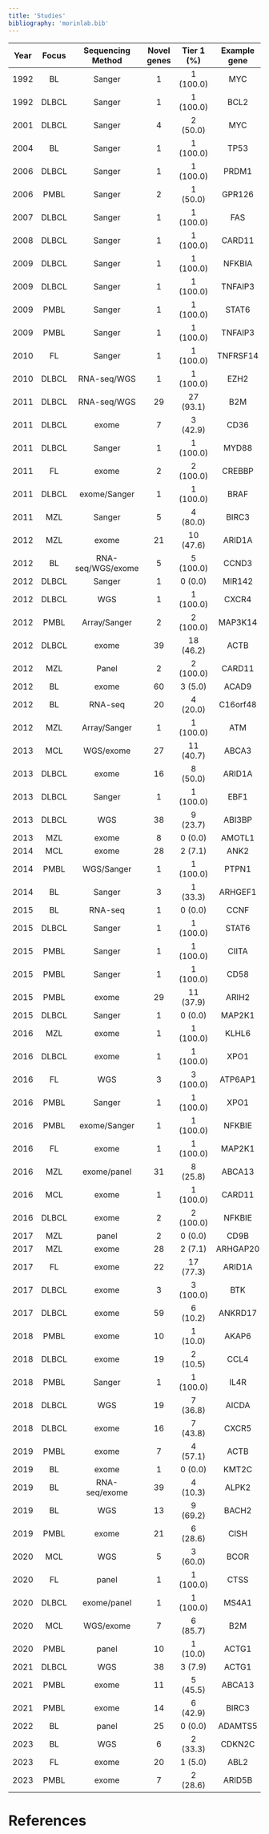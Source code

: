 ```yaml
---
title: 'Studies'
bibliography: 'morinlab.bib'
---
```


|Year|Focus|Sequencing Method|Novel genes| Tier 1 (%)|Example gene|Study|
|:-:|:-:|:-:|:-:|:-:|:-:|:-------:|
|1992|BL|Sanger|1|1 (100.0)|MYC|[@johnstonCmycHypermutationBurkitt1992](papers/johnstonCmycHypermutationBurkitt1992.md)|
|1992|DLBCL|Sanger|1|1 (100.0)|BCL2|[@tanakaFrequentIncidenceSomatic1992](papers/tanakaFrequentIncidenceSomatic1992.md)|
|2001|DLBCL|Sanger|4|2 (50.0)|MYC|[@pasqualucciHypermutationMultipleProtooncogenes2001a](papers/pasqualucciHypermutationMultipleProtooncogenes2001.md)|
|2004|BL|Sanger|1|1 (100.0)|TP53|[@wildaInactivationARFMDM2p53Pathway2004](papers/wildaInactivationARFMDM2p53Pathway2004.md)|
|2006|DLBCL|Sanger|1|1 (100.0)|PRDM1|[@pasqualucciInactivationPRDM1BLIMP12006](papers/pasqualucciInactivationPRDM1BLIMP12006.md)|
|2006|PMBL|Sanger|2|1 (50.0)|GPR126|[@wenigerMutationsTumorSuppressor2006](papers/wenigerMutationsTumorSuppressor2006.md)|
|2007|DLBCL|Sanger|1|1 (100.0)|FAS|[@schollMutationsRegionFAS2007](papers/schollMutationsRegionFAS2007.md)|
|2008|DLBCL|Sanger|1|1 (100.0)|CARD11|[@lenzOncogenicCARD11Mutations2008](papers/lenzOncogenicCARD11Mutations2008.md)|
|2009|DLBCL|Sanger|1|1 (100.0)|NFKBIA|[@lakeMutationsNFKBIAEncoding2009](papers/lakeMutationsNFKBIAEncoding2009.md)|
|2009|DLBCL|Sanger|1|1 (100.0)|TNFAIP3|[@compagnoMutationsMultipleGenes2009](papers/compagnoMutationsMultipleGenes2009.md)|
|2009|PMBL|Sanger|1|1 (100.0)|STAT6|[@ritzRecurrentMutationsSTAT62009](papers/ritzRecurrentMutationsSTAT62009.md)|
|2009|PMBL|Sanger|1|1 (100.0)|TNFAIP3|[@schmitzTNFAIP3A20Tumor2009](papers/schmitzTNFAIP3A20Tumor2009.md)|
|2010|FL|Sanger|1|1 (100.0)|TNFRSF14|[@cheungAcquiredTNFRSF14Mutations2010](papers/cheungAcquiredTNFRSF14Mutations2010.md)|
|2010|DLBCL|RNA-seq/WGS|1|1 (100.0)|EZH2|[@morinSomaticMutationsAltering2010](papers/morinSomaticMutationsAltering2010.md)|
|2011|DLBCL|RNA-seq/WGS|29|27 (93.1)|B2M|[@morinFrequentMutationHistonemodifying2011](papers/morinFrequentMutationHistonemodifying2011.md)|
|2011|DLBCL|exome|7|3 (42.9)|CD36|[@pasqualucciAnalysisCodingGenome2011](papers/pasqualucciAnalysisCodingGenome2011.md)|
|2011|DLBCL|Sanger|1|1 (100.0)|MYD88|[@ngoOncogenicallyActiveMYD882011](papers/ngoOncogenicallyActiveMYD882011.md)|
|2011|FL|exome|2|2 (100.0)|CREBBP|[@pasqualucciInactivatingMutationsAcetyltransferase2011](papers/pasqualucciInactivatingMutationsAcetyltransferase2011.md)|
|2011|DLBCL|exome/Sanger|1|1 (100.0)|BRAF|[@tiacciBRAFMutationsHairycell2011](papers/tiacciBRAFMutationsHairycell2011.md)|
|2011|MZL|Sanger|5|4 (80.0)|BIRC3|[@rossiAlterationBIRC3Multiple2011](papers/rossiAlterationBIRC3Multiple2011.md)|
|2012|MZL|exome|21|10 (47.6)|ARID1A|[@rossiCodingGenomeSplenic2012](papers/rossiCodingGenomeSplenic2012.md)|
|2012|BL|RNA-seq/WGS/exome|5|5 (100.0)|CCND3|[@richterRecurrentMutationID32012](papers/richterRecurrentMutationID32012.md)|
|2012|DLBCL|Sanger|1|0 (0.0)|MIR142|[@kwanhianMicroRNA142Mutated202012](papers/kwanhianMicroRNA142Mutated202012.md)|
|2012|DLBCL|WGS|1|1 (100.0)|CXCR4|[@khodabakhshiRecurrentTargetsAberrant2012](papers/khodabakhshiRecurrentTargetsAberrant2012.md)|
|2012|PMBL|Array/Sanger|2|2 (100.0)|MAP3K14|[@ottoGeneticLesionsTRAF32012](papers/ottoGeneticLesionsTRAF32012.md)|
|2012|DLBCL|exome|39|18 (46.2)|ACTB|[@lohrDiscoveryPrioritizationSomatic2012a](papers/lohrDiscoveryPrioritizationSomatic2012a.md)|
|2012|MZL|Panel|2|2 (100.0)|CARD11|[@yanBCRTLRSignaling2012a](papers/yanBCRTLRSignaling2012a.md)|
|2012|BL|exome|60|3 (5.0)|ACAD9|[@loveGeneticLandscapeMutations2012](papers/loveGeneticLandscapeMutations2012.md)|
|2012|BL|RNA-seq|20|4 (20.0)|C16orf48|[@schmitzBurkittLymphomaPathogenesis2012](papers/schmitzBurkittLymphomaPathogenesis2012.md)|
|2012|MZL|Array/Sanger|1|1 (100.0)|ATM|[@braggioGenomicAnalysisMarginal2012](papers/braggioGenomicAnalysisMarginal2012.md)|
|2013|MCL|WGS/exome|27|11 (40.7)|ABCA3|[@beaLandscapeSomaticMutations2013](papers/beaLandscapeSomaticMutations2013.md)|
|2013|DLBCL|exome|16|8 (50.0)|ARID1A|[@zhangGeneticHeterogeneityDiffuse2013](papers/zhangGeneticHeterogeneityDiffuse2013.md)|
|2013|DLBCL|Sanger|1|1 (100.0)|EBF1|[@bohleRoleEarlyBcell2013](papers/bohleRoleEarlyBcell2013.md)|
|2013|DLBCL|WGS|38|9 (23.7)|ABI3BP|[@morinMutationalStructuralAnalysis2013](papers/morinMutationalStructuralAnalysis2013.md)|
|2013|MZL|exome|8|0 (0.0)|AMOTL1|[@parryWholeExomeSequencing2013](papers/parryWholeExomeSequencing2013.md)|
|2014|MCL|exome|28|2 (7.1)|ANK2|[@zhangGenomicLandscapeMantle2014](papers/zhangGenomicLandscapeMantle2014.md)|
|2014|PMBL|WGS/Sanger|1|1 (100.0)|PTPN1|[@gunawardanaRecurrentSomaticMutations2014c](papers/gunawardanaRecurrentSomaticMutations2014c.md)|
|2014|BL|Sanger|3|1 (33.3)|ARHGEF1|[@muppidiLossSignalingGa132014b](papers/muppidiLossSignalingGa132014b.md)|
|2015|BL|RNA-seq|1|0 (0.0)|CCNF|[@abateDistinctViralMutational2015a](papers/abateDistinctViralMutational2015.md)|
|2015|DLBCL|Sanger|1|1 (100.0)|STAT6|[@yildizActivatingSTAT6Mutations2015c](papers/yildizActivatingSTAT6Mutations2015.md)|
|2015|PMBL|Sanger|1|1 (100.0)|CIITA|[@mottokGenomicAlterationsCIITA2015b](papers/mottokGenomicAlterationsCIITA2015.md)|
|2015|PMBL|Sanger|1|1 (100.0)|CD58|[@schneiderAlterationsCD58Gene2015a](papers/schneiderAlterationsCD58Gene2015.md)|
|2015|PMBL|exome|29|11 (37.9)|ARIH2|[@reichelFlowSortingExome2015a](papers/reichelFlowSortingExome2015.md)|
|2015|DLBCL|Sanger|1|0 (0.0)|MAP2K1|[@shinBRAFV600EMAP2K12015](papers/shinBRAFV600EMAP2K12015.md)|
|2016|MZL|exome|1|1 (100.0)|KLHL6|[@ganapathiGeneticLandscapeDural2016](papers/ganapathiGeneticLandscapeDural2016.md)|
|2016|DLBCL|exome|1|1 (100.0)|XPO1|[@mareschalWholeExomeSequencing2016](papers/mareschalWholeExomeSequencing2016.md)|
|2016|FL|WGS|3|3 (100.0)|ATP6AP1|[@okosunRecurrentMTORC1activatingRRAGC2016a](papers/okosunRecurrentMTORC1activatingRRAGC2016.md)|
|2016|PMBL|Sanger|1|1 (100.0)|XPO1|[@jardinRecurrentMutationsExportin2016a](papers/jardinRecurrentMutationsExportin2016.md)|
|2016|PMBL|exome/Sanger|1|1 (100.0)|NFKBIE|[@mansouriFrequentNFKBIEDeletions2016](papers/mansouriFrequentNFKBIEDeletions2016.md)|
|2016|FL|exome|1|1 (100.0)|MAP2K1|[@louissaintPediatrictypeNodalFollicular2016a](papers/louissaintPediatrictypeNodalFollicular2016a.md)|
|2016|MZL|exome/panel|31|8 (25.8)|ABCA13|[@spinaGeneticsNodalMarginal2016b](papers/spinaGeneticsNodalMarginal2016b.md)|
|2016|MCL|exome|1|1 (100.0)|CARD11|[@wuGeneticHeterogeneityPrimary2016](papers/wuGeneticHeterogeneityPrimary2016.md)|
|2016|DLBCL|exome|2|2 (100.0)|NFKBIE|[@morinGeneticLandscapesRelapsed2016](papers/morinGeneticLandscapesRelapsed2016.md)|
|2017|MZL|panel|2|0 (0.0)|CD9B|[@vandenbrandRecurrentMutationsGenes2017](papers/vandenbrandRecurrentMutationsGenes2017.md)|
|2017|MZL|exome|28|2 (7.1)|ARHGAP20|[@jalladesExomeSequencingIdentifies2017](papers/jalladesExomeSequencingIdentifies2017.md)|
|2017|FL|exome|22|17 (77.3)|ARID1A|[@krysiakRecurrentSomaticMutations2017b](papers/krysiakRecurrentSomaticMutations2017b.md)|
|2017|DLBCL|exome|3|3 (100.0)|BTK|[@albuquerqueEnhancingKnowledgeDiscovery2017a](papers/albuquerqueEnhancingKnowledgeDiscovery2017a.md)|
|2017|DLBCL|exome|59|6 (10.2)|ANKRD17|[@reddyGeneticFunctionalDrivers2017](papers/reddyGeneticFunctionalDrivers2017.md)|
|2018|PMBL|exome|10|1 (10.0)|AKAP6|[@tiacciPervasiveMutationsJAKSTAT2018b](papers/tiacciPervasiveMutationsJAKSTAT2018b.md)|
|2018|DLBCL|exome|19|2 (10.5)|CCL4|[@chapuyMolecularSubtypesDiffuse2018b](papers/chapuyMolecularSubtypesDiffuse2018b.md)|
|2018|PMBL|Sanger|1|1 (100.0)|IL4R|[@viganoSomaticIL4RMutations2018b](papers/viganoSomaticIL4RMutations2018b.md)|
|2018|DLBCL|WGS|19|7 (36.8)|AICDA|[@arthurGenomewideDiscoverySomatic2018](papers/arthurGenomewideDiscoverySomatic2018.md)|
|2018|DLBCL|exome|16|7 (43.8)|CXCR5|[@schmitzGeneticsPathogenesisDiffuse2018a](papers/schmitzGeneticsPathogenesisDiffuse2018a.md)|
|2019|PMBL|exome|7|4 (57.1)|ACTB|[@wienandGenomicAnalysesFlowsorted2019b](papers/wienandGenomicAnalysesFlowsorted2019b.md)|
|2019|BL|exome|1|0 (0.0)|KMT2C|[@zhouSporadicEndemicBurkitt2019](papers/zhouSporadicEndemicBurkitt2019.md)|
|2019|BL|RNA-seq/exome|39|4 (10.3)|ALPK2|[@paneaWholeGenomeLandscape2019](papers/paneaWholeGenomeLandscape2019.md)|
|2019|BL|WGS|13|9 (69.2)|BACH2|[@grandeGenomewideDiscoverySomatic2019](papers/grandeGenomewideDiscoverySomatic2019.md)|
|2019|PMBL|exome|21|6 (28.6)|CISH|[@mottokIntegrativeGenomicAnalysis2019b](papers/mottokIntegrativeGenomicAnalysis2019b.md)|
|2020|MCL|WGS|5|3 (60.0)|BCOR|[@nadeuGenomicEpigenomicInsights2020b](papers/nadeuGenomicEpigenomicInsights2020b.md)|
|2020|FL|panel|1|1 (100.0)|CTSS|[@barariaCathepsinAlterationsInduce2020c](papers/barariaCathepsinAlterationsInduce2020c.md)|
|2020|DLBCL|exome/panel|1|1 (100.0)|MS4A1|[@rushtonGeneticEvolutionaryPatterns2020](papers/rushtonGeneticEvolutionaryPatterns2020.md)|
|2020|MCL|WGS/exome|7|6 (85.7)|B2M|[@pararajalingamCodingNoncodingDrivers2020](papers/pararajalingamCodingNoncodingDrivers2020.md)|
|2020|PMBL|panel|10|1 (10.0)|ACTG1|[@deschGenotypingCirculatingTumor2020](papers/deschGenotypingCirculatingTumor2020.md)|
|2021|DLBCL|WGS|38|3 (7.9)|ACTG1|[@hubschmannMutationalMechanismsShaping2021b](papers/hubschmannMutationalMechanismsShaping2021b.md)|
|2021|PMBL|exome|11|5 (45.5)|ABCA13|[@sarkozyMutationalLandscapeGray2021a](papers/sarkozyMutationalLandscapeGray2021a.md)|
|2021|PMBL|exome|14|6 (42.9)|BIRC3|[@dunsCharacterizationDLBCLPMBL2021b](papers/dunsCharacterizationDLBCLPMBL2021b.md)|
|2022|BL|panel|25|0 (0.0)|ADAMTS5|[@burkhardtClinicalRelevanceMolecular2022b](papers/burkhardtClinicalRelevanceMolecular2022b.md)|
|2023|BL|WGS|6|2 (33.3)|CDKN2C|[@thomasGeneticSubgroupsInform2023](papers/thomasGeneticSubgroupsInform2023.md)|
|2023|FL|exome|20|1 (5.0)|ABL2|[@russler-germainMutationsAssociatedProgression2023b](papers/russler-germainMutationsAssociatedProgression2023b.md)|
|2023|PMBL|exome|7|2 (28.6)|ARID5B|[@gomezUltraDeepSequencingReveals2023](papers/gomezUltraDeepSequencingReveals2023.md)|

# References


